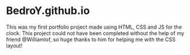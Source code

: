 # BedroY.github.io

This was my first portfolio project made using HTML, CSS and JS for the clock. This project could not have been completed without the help of my friend @Williamlof, so huge thanks to him for helping me with the CSS layout!
